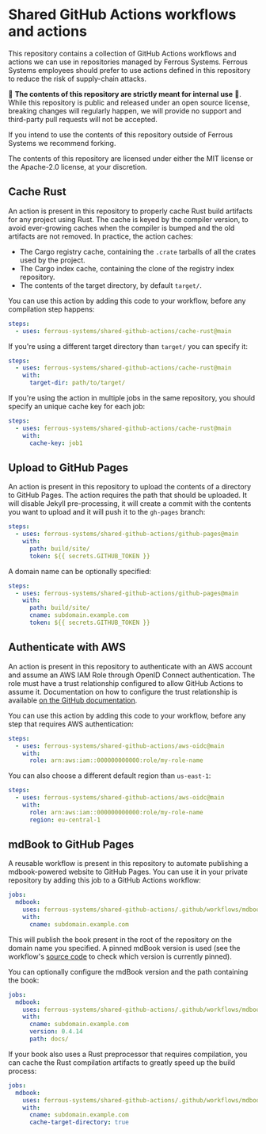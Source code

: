 # Shared GitHub Actions workflows and actions

This repository contains a collection of GitHub Actions workflows and actions
we can use in repositories managed by Ferrous Systems. Ferrous Systems
employees should prefer to use actions defined in this repository to reduce the
risk of supply-chain attacks.

🚨 **The contents of this repository are strictly meant for internal use** 🚨.
While this repository is public and released under an open source license,
breaking changes will regularly happen, we will provide no support and
third-party pull requests will not be accepted.

If you intend to use the contents of this repository outside of Ferrous Systems
we recommend forking.

The contents of this repository are licensed under either the MIT license or
the Apache-2.0 license, at your discretion.

## Cache Rust

An action is present in this repository to properly cache Rust build artifacts
for any project using Rust. The cache is keyed by the compiler version, to
avoid ever-growing caches when the compiler is bumped and the old artifacts are
not removed. In practice, the action caches:

* The Cargo registry cache, containing the `.crate` tarballs of all the crates
  used by the project.
* The Cargo index cache, containing the clone of the registry index repository.
* The contents of the target directory, by default `target/`.

You can use this action by adding this code to your workflow, before any
compilation step happens:

```yaml
steps:
  - uses: ferrous-systems/shared-github-actions/cache-rust@main
```

If you're using a different target directory than `target/` you can specify it:

```yaml
steps:
  - uses: ferrous-systems/shared-github-actions/cache-rust@main
    with:
      target-dir: path/to/target/
```

If you're using the action in multiple jobs in the same repository, you should
specify an unique cache key for each job:

```yaml
steps:
  - uses: ferrous-systems/shared-github-actions/cache-rust@main
    with:
      cache-key: job1
```

## Upload to GitHub Pages

An action is present in this repository to upload the contents of a directory
to GitHub Pages. The action requires the path that should be uploaded. It will
disable Jekyll pre-processing, it will create a commit with the contents you
want to upload and it will push it to the `gh-pages` branch:

```yaml
steps:
  - uses: ferrous-systems/shared-github-actions/github-pages@main
    with:
      path: build/site/
      token: ${{ secrets.GITHUB_TOKEN }}
```

A domain name can be optionally specified:

```yaml
steps:
  - uses: ferrous-systems/shared-github-actions/github-pages@main
    with:
      path: build/site/
      cname: subdomain.example.com
      token: ${{ secrets.GITHUB_TOKEN }}
```

## Authenticate with AWS

An action is present in this repository to authenticate with an AWS account and
assume an AWS IAM Role through OpenID Connect authentication. The role must
have a trust relationship configured to allow GitHub Actions to assume it.
Documentation on how to configure the trust relationship is available [on the
GitHub documentation][github-aws-docs].

You can use this action by adding this code to your workflow, before any
step that requires AWS authentication:

```yaml
steps:
  - uses: ferrous-systems/shared-github-actions/aws-oidc@main
    with:
      role: arn:aws:iam::000000000000:role/my-role-name
```

You can also choose a different default region than `us-east-1`:

```yaml
steps:
  - uses: ferrous-systems/shared-github-actions/aws-oidc@main
    with:
      role: arn:aws:iam::000000000000:role/my-role-name
      region: eu-central-1
```

[github-aws-docs]: https://docs.github.com/en/actions/deployment/security-hardening-your-deployments/configuring-openid-connect-in-amazon-web-services

## mdBook to GitHub Pages

A reusable workflow is present in this repository to automate publishing a
mdbook-powered website to GitHub Pages. You can use it in your private
repository by adding this job to a GitHub Actions workflow:

```yaml
jobs:
  mdbook:
    uses: ferrous-systems/shared-github-actions/.github/workflows/mdbook-to-github-pages.yml@main
    with:
      cname: subdomain.example.com
```

This will publish the book present in the root of the repository on the domain
name you specified. A pinned mdBook version is used (see the workflow's [source
code] to check which version is currently pinned).

[source code]: https://github.com/ferrous-systems/shared-github-actions/blob/main/.github/workflows/mdbook-to-github-pages.yml

You can optionally configure the mdBook version and the path containing the
book:

```yaml
jobs:
  mdbook:
    uses: ferrous-systems/shared-github-actions/.github/workflows/mdbook-to-github-pages.yml@main
    with:
      cname: subdomain.example.com
      version: 0.4.14
      path: docs/
```

If your book also uses a Rust preprocessor that requires compilation, you can
cache the Rust compilation artifacts to greatly speed up the build process:

```yaml
jobs:
  mdbook:
    uses: ferrous-systems/shared-github-actions/.github/workflows/mdbook-to-github-pages.yml@main
    with:
      cname: subdomain.example.com
      cache-target-directory: true
```
